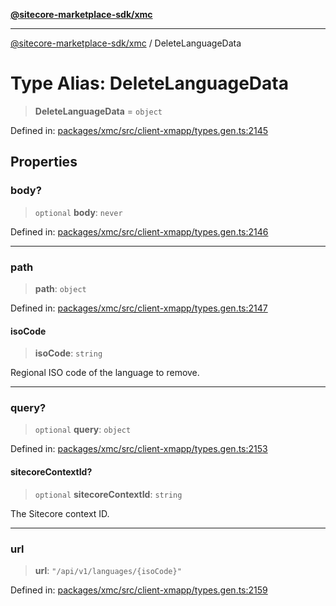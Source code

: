 [**@sitecore-marketplace-sdk/xmc**](../README.md)

***

[@sitecore-marketplace-sdk/xmc](../README.md) / DeleteLanguageData

# Type Alias: DeleteLanguageData

> **DeleteLanguageData** = `object`

Defined in: [packages/xmc/src/client-xmapp/types.gen.ts:2145](https://github.com/Sitecore/sitecore-marketplace-sdk/blob/af886e6134b8d1079ef5b8ef70b7eb2f1d9c8aeb/packages/xmc/src/client-xmapp/types.gen.ts#L2145)

## Properties

### body?

> `optional` **body**: `never`

Defined in: [packages/xmc/src/client-xmapp/types.gen.ts:2146](https://github.com/Sitecore/sitecore-marketplace-sdk/blob/af886e6134b8d1079ef5b8ef70b7eb2f1d9c8aeb/packages/xmc/src/client-xmapp/types.gen.ts#L2146)

***

### path

> **path**: `object`

Defined in: [packages/xmc/src/client-xmapp/types.gen.ts:2147](https://github.com/Sitecore/sitecore-marketplace-sdk/blob/af886e6134b8d1079ef5b8ef70b7eb2f1d9c8aeb/packages/xmc/src/client-xmapp/types.gen.ts#L2147)

#### isoCode

> **isoCode**: `string`

Regional ISO code of the language to remove.

***

### query?

> `optional` **query**: `object`

Defined in: [packages/xmc/src/client-xmapp/types.gen.ts:2153](https://github.com/Sitecore/sitecore-marketplace-sdk/blob/af886e6134b8d1079ef5b8ef70b7eb2f1d9c8aeb/packages/xmc/src/client-xmapp/types.gen.ts#L2153)

#### sitecoreContextId?

> `optional` **sitecoreContextId**: `string`

The Sitecore context ID.

***

### url

> **url**: `"/api/v1/languages/{isoCode}"`

Defined in: [packages/xmc/src/client-xmapp/types.gen.ts:2159](https://github.com/Sitecore/sitecore-marketplace-sdk/blob/af886e6134b8d1079ef5b8ef70b7eb2f1d9c8aeb/packages/xmc/src/client-xmapp/types.gen.ts#L2159)
